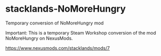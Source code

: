 # stacklands-NoMoreHungry
Temporary conversion of NoMoreHungry mod

Important:  This is a temporary Steam Workshop conversion of the mod NoMoreHungry on NexusMods.

https://www.nexusmods.com/stacklands/mods/7

